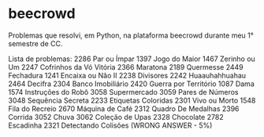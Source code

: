# beecrowd
Problemas que resolvi, em Python, na plataforma beecrowd durante meu 1° semestre de CC.


Lista de problemas:
2286	Par ou Ímpar
1397	Jogo do Maior
1467  Zerinho ou Um
2247	Cofrinhos da Vó Vitória
2366	Maratona
2189	Quermesse
2449	Fechadura
1241	Encaixa ou Não II
2238	Divisores
2242	Huaauhahhuahau
2464	Decifra
2304	Banco Imobiliário
2420	Guerra por Território
1087	Dama
1574	Instruções do Robô
3058	Supermercado
3059	Pares de Números
3048	Sequência Secreta
2233	Etiquetas Coloridas
2301	Vivo ou Morto
1548	Fila do Recreio
2670	Máquina de Café
2312	Quadro De Medalhas
2396	Corrida
3052	Chuva
3062	Coleção de Upas
2328	Chocolate
2782	Escadinha
2321	Detectando Colisões (WRONG ANSWER - 5%)
    
  
  
